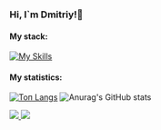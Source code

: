 ### Hi, I`m Dmitriy!👋

#### My stack:

[![My Skills](https://skills.thijs.gg/icons?i=js,html,css,react,nodejs,git,mongodb,jquery,figma)](https://skills.thijs.gg)

#### My statistics:
[![Топ Langs](https://github-readme-stats.vercel.app/api/top-langs/?username=Loner789&layout=compact)](https://github.com/anuraghazra/github-readme-stats)
![Anurag's GitHub stats](https://github-readme-stats.vercel.app/api?username=Loner789&show_icons=true&hide_title=true&hide=stars,contributes&theme=default)


<a href="https://github.com/anuraghazra/github-readme-stats">
<img justify="center" src="https://github-readme-stats.vercel.app/api/top-langs/?username=Loner789&layout=compact" />
  <img justify="center" src="https://github-readme-stats.vercel.app/api?username=Loner789&show_icons=true&hide_title=true&hide=stars,contributes&theme=default" />
</a>
